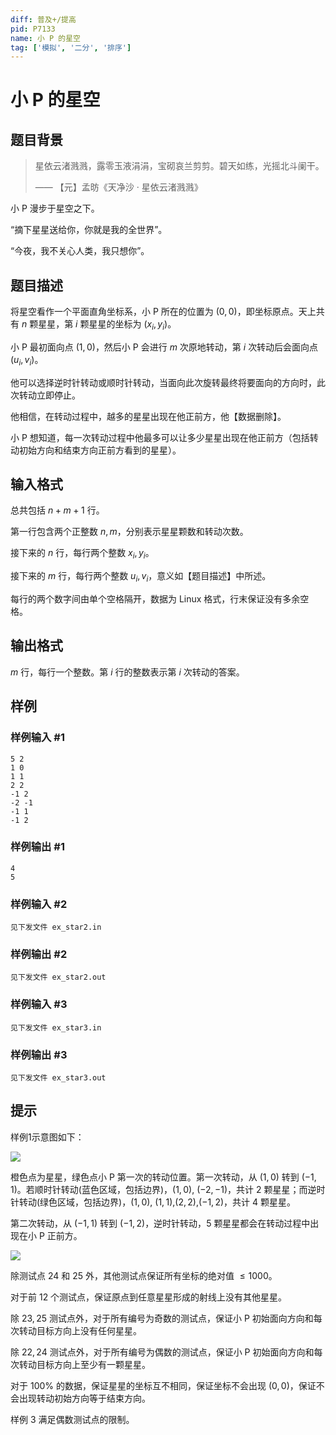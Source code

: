 ```yaml
---
diff: 普及+/提高
pid: P7133
name: 小 P 的星空
tag: ['模拟', '二分', '排序']
---
```

# 小 P 的星空
## 题目背景



>星依云渚溅溅，露零玉液涓涓，宝砌哀兰剪剪。碧天如练，光摇北斗阑干。
>
>—— 【元】孟昉《天净沙 · 星依云渚溅溅》

小 P 漫步于星空之下。

“摘下星星送给你，你就是我的全世界”。

“今夜，我不关心人类，我只想你”。
## 题目描述

将星空看作一个平面直角坐标系，小 P 所在的位置为 $(0,0)$，即坐标原点。天上共有 $n$ 颗星星，第 $i$ 颗星星的坐标为 $(x_i,y_i)$。

小 P 最初面向点 $(1,0)$，然后小 P 会进行 $m$ 次原地转动，第 $i$ 次转动后会面向点 $(u_i,v_i)$。

他可以选择逆时针转动或顺时针转动，当面向此次旋转最终将要面向的方向时，此次转动立即停止。

他相信，在转动过程中，越多的星星出现在他正前方，他【数据删除】。

小 P 想知道，每一次转动过程中他最多可以让多少星星出现在他正前方（包括转动初始方向和结束方向正前方看到的星星）。
## 输入格式

总共包括 $n+m+1$ 行。

第一行包含两个正整数 $n,m$，分别表示星星颗数和转动次数。

接下来的 $n$ 行，每行两个整数 $x_i,y_i$。

接下来的 $m$ 行，每行两个整数 $u_i,v_i$，意义如【题目描述】中所述。

每行的两个数字间由单个空格隔开，数据为 Linux 格式，行末保证没有多余空格。
## 输出格式

$m$ 行，每行一个整数。第 $i$ 行的整数表示第 $i$ 次转动的答案。
## 样例

### 样例输入 #1
```
5 2
1 0
1 1
2 2
-1 2
-2 -1
-1 1
-1 2
```
### 样例输出 #1
```
4
5
```
### 样例输入 #2
```
见下发文件 ex_star2.in
```
### 样例输出 #2
```
见下发文件 ex_star2.out
```
### 样例输入 #3
```
见下发文件 ex_star3.in
```
### 样例输出 #3
```
见下发文件 ex_star3.out
```
## 提示

样例1示意图如下：

![](https://cdn.luogu.com.cn/upload/image_hosting/h2t5eu1a.png)

橙色点为星星，绿色点小 P 第一次的转动位置。第一次转动，从 $(1,0)$ 转到 $(-1,1)$。若顺时针转动(蓝色区域，包括边界)，$(1,0)$, $(-2,-1)$，共计 $2$ 颗星星；而逆时针转动(绿色区域，包括边界)，$(1,0)$, $(1,1)$,$(2,2)$,$(-1,2)$，共计 $4$ 颗星星。

第二次转动，从 $(-1,1)$ 转到 $(-1,2)$，逆时针转动，$5$ 颗星星都会在转动过程中出现在小 P 正前方。

![](https://cdn.luogu.com.cn/upload/image_hosting/b22go7at.png)

除测试点 $24$ 和 $25$ 外，其他测试点保证所有坐标的绝对值 $\le 1000$。

对于前 $12$ 个测试点，保证原点到任意星星形成的射线上没有其他星星。

除 $23,25$ 测试点外，对于所有编号为奇数的测试点，保证小 P 初始面向方向和每次转动目标方向上没有任何星星。

除 $22,24$ 测试点外，对于所有编号为偶数的测试点，保证小 P 初始面向方向和每次转动目标方向上至少有一颗星星。

对于 $100\%$ 的数据，保证星星的坐标互不相同，保证坐标不会出现 $(0,0)$，保证不会出现转动初始方向等于结束方向。

样例 $3$ 满足偶数测试点的限制。
